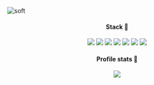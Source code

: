 ![soft](https://capsule-render.vercel.app/api?type=soft&color=gradient&text=Hello✋%20I'm%20Jieun%20&fontSize=40&animation=twinkling)



<!--
**gggggeun/gggggeun** is a ✨ _special_ ✨ repository because its `README.md` (this file) appears on your GitHub profile.

Here are some ideas to get you started:

- 🔭 I’m currently working on ...
- 🌱 I’m currently learning ...
- 👯 I’m looking to collaborate on ...
- 🤔 I’m looking for help with ...
- 💬 Ask me about ...
- 📫 How to reach me: ...
- 😄 Pronouns: ...
- ⚡ Fun fact: ...
-->

<h4 align="center">Stack 💜</h4>

<div align="center">
  
<img src="http://img.shields.io/badge/-Python-3776AB?style=flat-square&logo=python&logoColor=ffff4a"/></a> 
<img src="https://img.shields.io/badge/Keras-c0392b?style=flat-square&logo=Keras&logoColor=white"/></a> 
<img src="https://img.shields.io/badge/HTML5-E34F26?style=flat-square&logo=HTML5&logoColor=white"/></a>
<img src="https://img.shields.io/badge/CSS3-1572B6?style=flat-square&logo=CSS3&logoColor=white"/></a> 
<img src="https://img.shields.io/badge/PostgreSQL-FFD523?style=flat-square&logo=PostgreSQL&logoColor=white"/></a> 
<img src="https://img.shields.io/badge/C/C++-C490E4?style=flat-square&logo=c%2B%2B&logoColor=white"/></a> 
<img src="https://img.shields.io/badge/-Docker-black?style=flat-square&logo=docker"/></a> 


 </div>
  


<h4 align="center">Profile stats 🧡</h4>

<p align="center"><img src="https://github-readme-stats.vercel.app/api?username=MrStanDu33&show_icons=true&hide_border=false&line_height=20&title_color=f69673&icon_color=1b93c9&show_owner=true"/></p>

